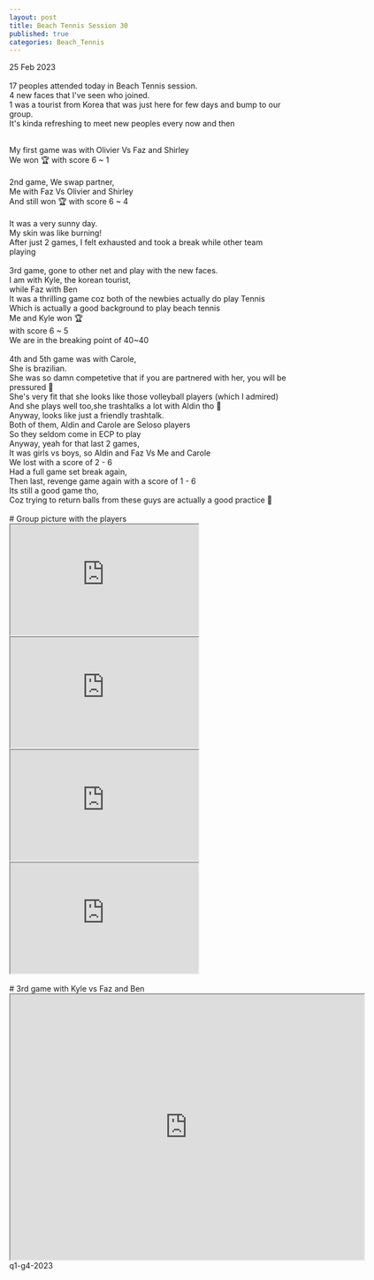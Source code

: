 ```yaml
---
layout: post
title: Beach Tennis Session 30
published: true
categories: Beach_Tennis
---
```

25 Feb 2023
<br>
<br>
17 peoples attended today in Beach Tennis session.
<br>
4 new faces that I've seen who joined.
<br>
1 was a tourist from Korea that was just here for few days
and bump to our group.
<br>
It's kinda refreshing to meet new peoples every now and then 
<br>
<!--more-->
<br>
My first game was with Olivier Vs Faz and Shirley
<br>
We won  🏆 with score 6 ~ 1 
<br>
<br>
2nd game, We swap partner, 
<br>
Me with Faz Vs Olivier and Shirley
<br>
And still won 🏆 with score 6 ~ 4
<br>
<br>
It was a very sunny day.
<br>
My skin was like burning!
<br>
After just 2 games, I felt exhausted and took a break while other team playing
<br>
<br>
3rd game, gone to other net and play with the new faces.
<br>
I am with Kyle, the korean tourist, 
<br>
while Faz with Ben
<br>
It was a thrilling game coz both of the newbies actually do play Tennis
<br>
Which is actually a good background to play beach tennis
<br>
Me and Kyle won 🏆
<br>
with score 6 ~ 5
<br>
We are in the breaking point of 40~40
<br>
<br>
4th and 5th game was with Carole,
<br>
She is brazilian.
<br>
She was so damn competetive that if you are partnered with her, you will be pressured 😬
<br>
She's very fit that she looks like those volleyball players (which I admired)
<br>
And she plays well too,she trashtalks a lot with Aldin tho 🤭
<br>
Anyway, looks like just a friendly trashtalk. 
<br>
Both of them, Aldin and Carole are Seloso players
<br>
So they seldom come in ECP to play
<br>
Anyway, yeah for that last 2 games,
<br>
It was girls vs boys, so Aldin and Faz Vs Me and Carole
<br>
We lost with a score of 2 - 6
<br>
Had a full game set break again,
<br>
Then last, revenge game again with a score of 1 - 6 
<br>
Its still a good game tho,
<br>
Coz trying to return balls from these guys are actually a good practice 💪
<br>
<br>
# Group picture with the players
<iframe src="https://drive.google.com/file/d/1Ni-ruIc9p0VVxl-gJbQ13KKSlywo8JzM/preview" width="340" height="200" allow="autoplay"></iframe>
<iframe src="https://drive.google.com/file/d/1SC_V4UcxNrZzPCDWO3Z4enNx7RVo02Cu/preview" width="340" height="200" allow="autoplay"></iframe>
<iframe src="https://drive.google.com/file/d/1ZREZ7c6gIdEZiYErGcELzsqJkrxLI7Ce/preview" width="340" height="200" allow="autoplay"></iframe>
<iframe src="https://drive.google.com/file/d/1L26PKCa7xGjwCBa0V_BWBaNivU4e-cyO/preview" width="340" height="200" allow="autoplay"></iframe>
<br>
<br>
# 3rd game with Kyle vs Faz and Ben
<iframe src="https://drive.google.com/file/d/1xffP6sj-7Yd_6pZZuUh3Mr37f4SDz95G/preview" width="640" height="480" allow="autoplay"></iframe>
q1-g4-2023
